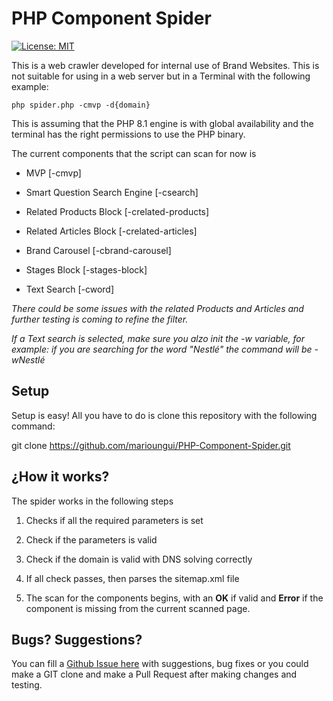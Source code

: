 # PHP Component Spider

[![License: MIT](https://img.shields.io/badge/License-MIT-yellow.svg)](https://opensource.org/licenses/MIT)

This is a web crawler developed for internal use of Brand Websites. This is not suitable for using in a web server but in a Terminal with the following example:

    php spider.php -cmvp -d{domain}

This is assuming that the PHP 8.1 engine is with global availability and the terminal has the right permissions to use the PHP binary.

The current components that the script can scan for now is

- MVP [-cmvp]

- Smart Question Search Engine [-csearch]

- Related Products Block [-crelated-products]

- Related Articles Block [-crelated-articles]

- Brand Carousel [-cbrand-carousel]

- Stages Block [-stages-block]

- Text Search [-cword]

*There could be some issues with the related Products and Articles and further testing is coming to refine the filter.*

*If a Text search is selected, make sure you alzo init the -w variable, for example: if you are searching for the word "Nestlé" the command will be -wNestlé*

## Setup

Setup is easy! All you have to do is clone this repository with the following command:

git clone <https://github.com/marioungui/PHP-Component-Spider.git>

## ¿How it works?

The spider works in the following steps

1. Checks if all the required parameters is set

2. Check if the parameters is valid

3. Check if the domain is valid with DNS solving correctly

4. If all check passes, then parses the sitemap.xml file

5. The scan for the components begins, with an **OK** if valid and **Error** if the component is missing from the current scanned page.

## Bugs? Suggestions?

You can fill a [Github Issue here](https://github.com/marioungui/PHP-Component-Spider/issues/new) with suggestions, bug fixes or you could make a GIT clone and make a Pull Request after making changes and testing.
